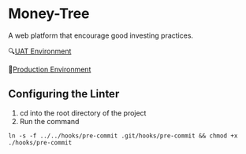 # Money-Tree

A web platform that encourage good investing practices.

:mag:[UAT Environment](http://68.183.206.127)

:rocket:[Production Environment](http://178.128.224.177)

## Configuring the Linter

1. cd into the root directory of the project
2. Run the command

```
ln -s -f ../../hooks/pre-commit .git/hooks/pre-commit && chmod +x ./hooks/pre-commit
```
